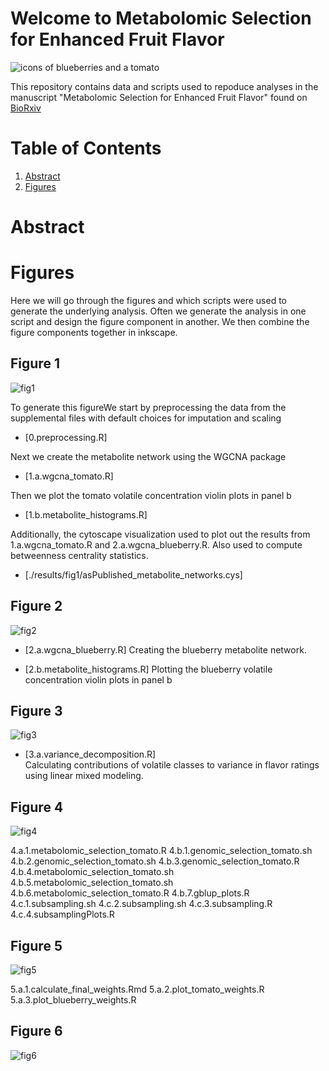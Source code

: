 # Welcome to Metabolomic Selection for Enhanced Fruit Flavor

![icons of blueberries and a tomato](./fruit_icons.svg)

This repository contains data and scripts used to repoduce analyses in the manuscript "Metabolomic Selection for Enhanced Fruit Flavor" found on [BioRxiv](https://www.biorxiv.org/content/10.1101/2020.09.17.302802v1.full)

# Table of Contents
1. [Abstract](#abstract)
2. [Figures](#figures)

# Abstract <a name="abstract"></a>

# Figures <a name="figures"></a>

Here we will go through the figures and which scripts were used to generate the underlying analysis. Often we generate the analysis in one script and design the figure component in another. We then combine the figure components together in inkscape.


## Figure 1 <a name="fig1"></a>

![fig1](./figures/svgs/fig1.svg)

To generate this figureWe start by preprocessing the data from the supplemental files with default choices for imputation and scaling

* [0.preprocessing.R]   

Next we create the metabolite network using the WGCNA package

* [1.a.wgcna_tomato.R]  

Then we plot the tomato volatile concentration violin plots in panel b

* [1.b.metabolite_histograms.R]

Additionally, the cytoscape visualization used to plot out the results from 1.a.wgcna_tomato.R and 2.a.wgcna_blueberry.R. Also used to compute betweenness centrality statistics.

* [./results/fig1/asPublished_metabolite_networks.cys]



## Figure 2 <a name="fig2"></a>

![fig2](./figures/svgs/fig2.svg)

* [2.a.wgcna_blueberry.R]
Creating the blueberry metabolite network.

* [2.b.metabolite_histograms.R]
Plotting the blueberry volatile concentration violin plots in panel b


## Figure 3 <a name="fig3"></a>

![fig3](./figures/svgs/fig3.svg)

* [3.a.variance_decomposition.R]  
Calculating contributions of volatile classes to variance in flavor ratings using linear mixed modeling.


## Figure 4 <a name="fig4"></a>

![fig4](./figures/svgs/fig4.svg)

4.a.1.metabolomic_selection_tomato.R
4.b.1.genomic_selection_tomato.sh
4.b.2.genomic_selection_tomato.sh
4.b.3.genomic_selection_tomato.R
4.b.4.metabolomic_selection_tomato.sh
4.b.5.metabolomic_selection_tomato.sh
4.b.6.metabolomic_selection_tomato.R
4.b.7.gblup_plots.R
4.c.1.subsampling.sh
4.c.2.subsampling.sh
4.c.3.subsampling.R
4.c.4.subsamplingPlots.R


## Figure 5 <a name="fig5"></a>

![fig5](./figures/svgs/fig5.svg)

5.a.1.calculate_final_weights.Rmd
5.a.2.plot_tomato_weights.R
5.a.3.plot_blueberry_weights.R


## Figure 6 <a name="fig6"></a>

![fig6](./figures/svgs/fig6.svg)
